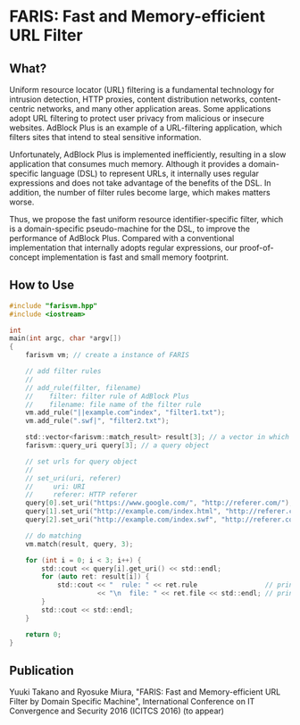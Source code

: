 # FARIS: Fast and Memory-efficient URL Filter

## What?

  Uniform resource locator (URL) filtering is a fundamental technology for
intrusion detection, HTTP proxies,
content distribution networks, content-centric networks, and many other application areas.
Some applications adopt URL filtering
to protect user privacy from malicious or insecure websites.
AdBlock Plus is an example of a URL-filtering application, which filters
sites that intend to steal sensitive information.

Unfortunately, AdBlock Plus is implemented inefficiently,
resulting in a slow application that consumes much memory.
Although it provides a domain-specific language (DSL) to represent URLs,
it internally uses regular expressions
and does not take advantage of the benefits of the DSL.
In addition, the number of filter rules become large, which makes matters worse.

Thus, we propose the fast uniform resource identifier-specific filter,
which is a domain-specific pseudo-machine for the DSL,
to improve the performance of AdBlock Plus.
Compared with a conventional implementation
that internally adopts regular expressions,
our proof-of-concept implementation is fast and small memory footprint.

## How to Use

```c
#include "farisvm.hpp"
#include <iostream>

int
main(int argc, char *argv[])
{
    farisvm vm; // create a instance of FARIS

    // add filter rules
    //
    // add_rule(filter, filename)
    //    filter: filter rule of AdBlock Plus
    //    filename: file name of the filter rule
    vm.add_rule("||example.com^index", "filter1.txt");
    vm.add_rule(".swf|", "filter2.txt");

    std::vector<farisvm::match_result> result[3]; // a vector in which the results are stored
    farisvm::query_uri query[3]; // a query object

    // set urls for query object
    //
    // set_uri(uri, referer)
    //     uri: URI
    //     referer: HTTP referer
    query[0].set_uri("https://www.google.com/", "http://referer.com/");
    query[1].set_uri("http://example.com/index.html", "http://referer.com/");
    query[2].set_uri("http://example.com/index.swf", "http://referer.com/");

    // do matching
    vm.match(result, query, 3);

    for (int i = 0; i < 3; i++) {
        std::cout << query[i].get_uri() << std::endl;
        for (auto ret: result[i]) {
            std::cout << "  rule: " << ret.rule                 // print a matched rule
                      << "\n  file: " << ret.file << std::endl; // print the file name of the rule
        }
        std::cout << std::endl;
    }

    return 0;
}
```

## Publication

Yuuki Takano and Ryosuke Miura,
"FARIS: Fast and Memory-efficient URL Filter by Domain Specific Machine",
International Conference on IT Convergence and Security 2016 (ICITCS 2016) (to appear)